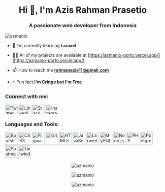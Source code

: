 <h1 align="center">Hi 👋, I'm Azis Rahman Prasetio</h1>
<h3 align="center">A passionate web developer from Indonesia</h3>

<p align="left">
  <img src="https://komarev.com/ghpvc/?username=azmanio&label=Profile%20views&color=0e75b6&style=flat" alt="azmanio" />
</p>

- 🌱 I’m currently learning **Laravel**

- 👨‍💻 All of my projects are available at [https://azmanio-porto.vercel.app/](https://azmanio-porto.vercel.app/)

- 📫 How to reach me **rahmanazis11@gmail.com**

- ⚡ Fun fact **I'm Cringe but I'm Free**

<h3 align="left">Connect with me:</h3>
<p align="left">
  <a href="https://twitter.com/azis_rahmanp" target="blank">
    <img align="center" src="https://cdn.jsdelivr.net/npm/simple-icons@v6/icons/twitter.svg" alt="Twitter" height="30" width="40" />
  </a>
  <a href="https://linkedin.com/in/azisrahmanp" target="blank">
    <img align="center" src="https://cdn.jsdelivr.net/npm/simple-icons@v6/icons/linkedin.svg" alt="LinkedIn" height="30" width="40" />
  </a>
  <a href="https://stackoverflow.com/users/17732040" target="blank">
    <img align="center" src="https://cdn.jsdelivr.net/npm/simple-icons@v6/icons/stackoverflow.svg" alt="Stack Overflow" height="30" width="40" />
  </a>
  <a href="https://instagram.com/azis_rahmanp" target="blank">
    <img align="center" src="https://cdn.jsdelivr.net/npm/simple-icons@v6/icons/instagram.svg" alt="Instagram" height="30" width="40" />
  </a>
</p>

<h3 align="left">Languages and Tools:</h3>
<p align="left">
  <a href="https://getbootstrap.com" target="_blank" rel="noreferrer">
    <img src="https://getbootstrap.com/docs/5.3/assets/brand/bootstrap-logo-shadow.png" alt="Bootstrap" width="40" height="40" />
  </a>
  <a href="https://www.w3schools.com/css/" target="_blank" rel="noreferrer">
    <img src="https://www.w3.org/Style/CSS/logo.png" alt="CSS3" width="40" height="40" />
  </a>
  <a href="https://www.figma.com/" target="_blank" rel="noreferrer">
    <img src="https://www.vectorlogo.zone/logos/figma/figma-icon.svg" alt="Figma" width="40" height="40" />
  </a>
  <a href="https://git-scm.com/" target="_blank" rel="noreferrer">
    <img src="https://git-scm.com/images/logos/downloads/Git-Logo-2Color.png" alt="Git" width="40" height="40" />
  </a>
  <a href="https://www.w3.org/html/" target="_blank" rel="noreferrer">
    <img src="https://www.w3.org/html/logo/downloads/HTML5_Badge_512.png" alt="HTML5" width="40" height="40" />
  </a>
  <a href="https://developer.mozilla.org/en-US/docs/Web/JavaScript" target="_blank" rel="noreferrer">
    <img src="https://developer.mozilla.org/static/img/favicon144.png" alt="JavaScript" width="40" height="40" />
  </a>
  <a href="https://laravel.com/" target="_blank" rel="noreferrer">
    <img src="https://laravel.com/img/logomark.min.svg" alt="Laravel" width="40" height="40" />
  </a>
  <a href="https://www.mysql.com/" target="_blank" rel="noreferrer">
    <img src="https://www.mysql.com/common/logos/logo-mysql-170x115.png" alt="MySQL" width="40" height="40" />
  </a>
  <a href="https://nodejs.org" target="_blank" rel="noreferrer">
    <img src="https://nodejs.org/static/images/logo.svg" alt="Node.js" width="40" height="40" />
  </a>
  <a href="https://www.php.net" target="_blank" rel="noreferrer">
    <img src="https://www.php.net/images/logos/php-logo.svg" alt="PHP" width="40" height="40" />
  </a>
  <a href="https://www.postgresql.org" target="_blank" rel="noreferrer">
    <img src="https://www.postgresql.org/media/img/about/press/elephant.png" alt="PostgreSQL" width="40" height="40" />
  </a>
  <a href="https://postman.com" target="_blank" rel="noreferrer">
    <img src="https://www.postman.com/assets/logos/postman-logo-stacked.svg" alt="Postman" width="40" height="40" />
  </a>
  <a href="https://tailwindcss.com/" target="_blank" rel="noreferrer">
    <img src="https://tailwindcss.com/_next/static/media/tailwindcss-mark.3490a482e9b1d09a3b3dc63ad8cfde1d.svg" alt="Tailwind CSS" width="40" height="40" />
  </a>
</p>

<p align="center">
  <img align="center" src="https://github-readme-stats.vercel.app/api/top-langs?username=azmanio&show_icons=true&locale=en&layout=compact&theme=dark" alt="azmanio" />
</p>
<p align="center">
  <img align="center" src="https://github-readme-stats.vercel.app/api?username=azmanio&show_icons=true&locale=en&theme=dark" alt="azmanio" />
</p>
<p align="center">
  <img align="center" src="https://github-readme-streak-stats.herokuapp.com/?user=azmanio&theme=dark" alt="azmanio" />
</p>
